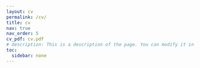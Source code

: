 ```yaml
---
layout: cv
permalink: /cv/
title: cv
nav: true
nav_order: 5
cv_pdf: cv.pdf
# description: This is a description of the page. You can modify it in '_pages/cv.md'. You can also change or remove the top pdf download button.
toc:
  sidebar: none
---
```

